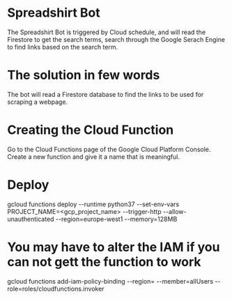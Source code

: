 # Spreadshirt Bot

The Spreadshirt Bot is triggered by Cloud schedule, and will read the Firestore to get the search terms, search through the Google Serach Engine to find links based on the search term.

# The solution in few words
The bot will read a Firestore database to find the links to be used for scraping a webpage.


# Creating the Cloud Function
Go to the Cloud Functions page of the Google Cloud Platform Console. Create a new function and give it a name that is meaningful.

# Deploy
gcloud functions deploy <cloud function name> --runtime python37 --set-env-vars PROJECT_NAME=<gcp_project_name> --trigger-http --allow-unauthenticated --region=europe-west1 --memory=128MB

# You may have to alter the IAM if you can not gett the function to work
gcloud functions add-iam-policy-binding <function name> --region=<region> --member=allUsers --role=roles/cloudfunctions.invoker